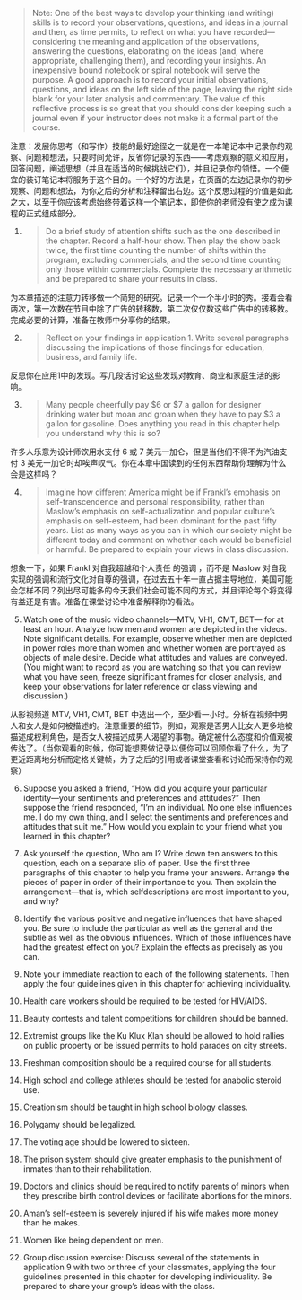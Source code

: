 > Note: One of the best ways to develop your thinking \(and writing\) skills is to record your observations, questions, and ideas in  a journal and then, as time permits, to reflect on what you have recorded—considering the meaning and application of the  observations, answering the questions, elaborating on the ideas \(and, where appropriate, challenging them\), and recording  your insights. An inexpensive bound notebook or spiral notebook will serve the purpose. A good approach is to record your  initial observations, questions, and ideas on the left side of the page, leaving the right side blank for your later analysis and  commentary. The value of this reflective process is so great that you should consider keeping such a journal even if your  instructor does not make it a formal part of the course.

注意：发展你思考（和写作）技能的最好途径之一就是在一本笔记本中记录你的观察、问题和想法，只要时间允许，反省你记录的东西——考虑观察的意义和应用，回答问题，阐述思想（并且在适当的时候挑战它们），并且记录你的领悟。一个便宜的装订笔记本将服务于这个目的。一个好的方法是，在页面的左边记录你的初步观察、问题和想法，为你之后的分析和注释留出右边。这个反思过程的价值是如此之大，以至于你应该考虑始终带着这样一个笔记本，即使你的老师没有使之成为课程的正式组成部分。

1. > Do a brief study of attention shifts such as the one described in the chapter. Record a half-hour show. Then play the show  back twice, the first time counting the number of shifts within the program, excluding commercials, and the second time  counting only those within commercials. Complete the necessary arithmetic and be prepared to share your results in class.

  为本章描述的注意力转移做一个简短的研究。记录一个一个半小时的秀。接着会看两次，第一次数在节目中除了广告的转移数，第二次仅仅数这些广告中的转移数。完成必要的计算，准备在教师中分享你的结果。

2. > Reflect on your findings in application 1. Write several paragraphs discussing the implications of those findings for education, business, and family life.

  反思你在应用1中的发现。写几段话讨论这些发现对教育、商业和家庭生活的影响。

3. > Many people cheerfully pay $6 or $7 a gallon for designer drinking water but moan and groan when they have to pay $3 a  gallon for gasoline. Does anything you read in this chapter help you understand why this is so?

  许多人乐意为设计师饮用水支付 6 或 7 美元一加仑，但是当他们不得不为汽油支付 3 美元一加仑时却唉声叹气。你在本章中国读到的任何东西帮助你理解为什么会是这样吗？

4. > Imagine how different America might be if Frankl’s emphasis on self-transcendence and personal responsibility, rather than  Maslow’s emphasis on self-actualization and popular culture’s emphasis on self-esteem, had been dominant  for the past fifty  years. List as many ways as you can in which our society might be different today and comment on whether each would be  beneficial or harmful. Be prepared to explain your views in class discussion.

  想象一下，如果 Frankl 对自我超越和个人责任 的强调 ，而不是 Maslow 对自我实现的强调和流行文化对自尊的强调，在过去五十年一直占据主导地位，美国可能会怎样不同？列出尽可能多的今天我们社会可能不同的方式，并且评论每个将变得有益还是有害。准备在课堂讨论中准备解释你的看法。

5. Watch one of the music video channels—MTV, VH1, CMT, BET— for at least an hour. Analyze how men and women are  depicted in the videos. Note significant details. For example, observe whether men are depicted in power roles more than  women and whether women are portrayed as objects of male desire. Decide what attitudes and values are conveyed. \(You  might want to record as you are watching so that you can review what you have seen, freeze significant frames for closer  analysis, and keep your observations for later reference or class viewing and discussion.\)

  从影视频道 MTV, VH1, CMT, BET 中选出一个，至少看一小时。分析在视频中男人和女人是如何被描述的。注意重要的细节。例如，观察是否男人比女人更多地被描述成权利角色，是否女人被描述成男人渴望的事物。确定被什么态度和价值观被传达了。（当你观看的时候，你可能想要做记录以便你可以回顾你看了什么，为了更近距离地分析而定格关键帧，为了之后的引用或者课堂查看和讨论而保持你的观察）

6. Suppose you asked a friend, “How did you acquire your particular identity—your sentiments and preferences and attitudes?”  Then suppose the friend responded, “I’m an individual. No one else influences me. I do my own thing, and I select the  sentiments and preferences and attitudes that suit me.” How would you explain to your friend what you learned in this chapter?

1. Ask yourself the question, Who am I? Write down ten answers to this question, each on a separate slip of paper. Use the  first three paragraphs of this chapter to help you frame your answers. Arrange the pieces of paper in order of their importance  to you. Then explain the arrangement—that is, which selfdescriptions are most important to you, and why?

2. Identify the various positive and negative influences that have shaped you. Be sure to include the particular as well as the  general and the subtle as well as the obvious influences. Which of those influences have had the greatest effect  on you? Explain the effects as precisely as you can.

3. Note your immediate reaction to each of the following statements. Then apply the four guidelines given in this chapter for  achieving individuality.

  1. Health care workers should be required to be tested for HIV\/AIDS.

  2. Beauty contests and talent competitions for children should be banned.

  3. Extremist groups like the Ku Klux Klan should be allowed to hold rallies on public property or be issued permits to hold  parades on city streets.

  4. Freshman composition should be a required course for all students.

  5. High school and college athletes should be tested for anabolic steroid use.

  6. Creationism should be taught in high school biology classes.

  7. Polygamy should be legalized.

  8. The voting age should be lowered to sixteen.

  9. The prison system should give greater emphasis to the punishment of inmates than to their rehabilitation.

  10. Doctors and clinics should be required to notify parents of minors when they prescribe birth control devices or facilitate  abortions for the minors.

  11. Aman’s self-esteem is severely injured if his wife makes more money than he makes.

  12. Women like being dependent on men.



1. Group discussion exercise: Discuss several of the statements in application 9 with two or three of your classmates,  applying the four guidelines presented in this chapter for developing individuality. Be prepared to share your group’s ideas with the class.

